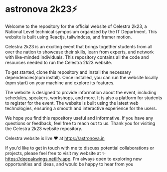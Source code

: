 # astronova 2k23⚡

Welcome to the repository for the official website of Celestra 2k23, a National Level technical symposium organized by the IT Department. This website is built using Reactjs, tailwindcss, and framer motion.

Celestra 2k23 is an exciting event that brings together students from all over the nation to showcase their skills, learn from experts, and network with like-minded individuals. This repository contains all the code and resources needed to run the Celestra 2k23 website.

To get started, clone this repository and install the necessary dependencies(npm install). Once installed, you can run the website locally (npm start) on your machine and explore its features.

The website is designed to provide information about the event, including schedules, speakers, workshops, and more. It is also a platform for students to register for the event. The website is built using the latest web technologies, ensuring a smooth and interactive experience for the users.

We hope you find this repository useful and informative. If you have any questions or feedback, feel free to reach out to us. Thank you for visiting the Celestra 2k23 website repository.

Celestra website is live ❤️ at https://astronova.in

If you'd like to get in touch with me to discuss potential collaborations or projects, please feel free to visit my website at ✨ https://deepakwings.netlify.app. I'm always open to exploring new opportunities and ideas, and would be happy to hear from you
